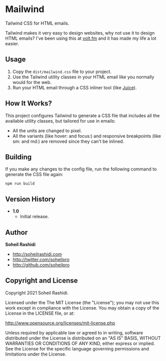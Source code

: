 # Mailwind
Tailwind CSS for HTML emails.

Tailwind makes it very easy to design websites, why not use it to design HTML emails? I've been using this at [volt.fm](https://volt.fm) and it has made my life a lot easier.

## Usage

1. Copy the `dist/mailwind.css` file to your project.
2. Use the Tailwind utility classes in your HTML email like you normally would for the web.
3. Run your HTML email through a CSS inliner tool (like [Juice](https://github.com/Automattic/juice)).

## How It Works?

This project configures Tailwind to generate a CSS file that includes all the available utility classes, but tailored for use in emails:

- All the units are changed to pixel.
- All the variants (like hover: and focus:) and responsive breakpoints (like sm: and md:) are removed since they can't be inlined.

## Building

If you make any changes to the config file, run the following command to generate the CSS file again:

```
npm run build
```

## Version History
+ **1.0**
	+ Initial release.

## Author
**Soheil Rashidi**

+ http://soheilrashidi.com
+ http://twitter.com/soheilpro
+ http://github.com/soheilpro

## Copyright and License
Copyright 2021 Soheil Rashidi.

Licensed under the The MIT License (the "License");
you may not use this work except in compliance with the License.
You may obtain a copy of the License in the LICENSE file, or at:

http://www.opensource.org/licenses/mit-license.php

Unless required by applicable law or agreed to in writing, software
distributed under the License is distributed on an "AS IS" BASIS,
WITHOUT WARRANTIES OR CONDITIONS OF ANY KIND, either express or implied.
See the License for the specific language governing permissions and
limitations under the License.
